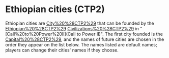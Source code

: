 # Ethiopian cities (CTP2)

Ethiopian cities are [City%20%28CTP2%29](cities) that can be founded by the [Ethiopian%20%28CTP2%29](Ethiopian) [Civilizations%20%28CTP2%29](civilization) in "[Call%20to%20Power%20II](Call to Power II)". The first city founded is the [Capital%20%28CTP2%29](capital), and the names of future cities are chosen in the order they appear on the list below.
The names listed are default names; players can change their cities' names if they choose.
